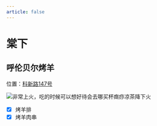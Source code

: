 ```yaml
---
article: false
---
```


# 棠下

## 呼伦贝尔烤羊

<i class="fa-solid fa-location-dot"></i> 位置：<a href="https://ditu.amap.com/place/B0FFLCC9S3" target="_blank">科新路147号</a>

![非常上火，吃的时候可以想好待会去哪买杯癍痧凉茶降下火](https://img.sherry4869.com/blog/life/food/china/guangdong/guangzhou/th/tx/hlbe/1.jpg)

- [x] 烤羊排
- [x] 烤羊肉串